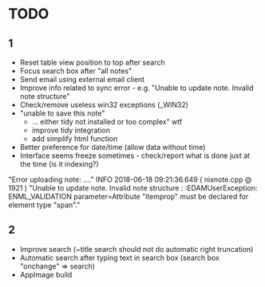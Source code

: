 # TODO
## 1
* Reset table view position to top after search
* Focus search box after "all notes"
* Send email using external email client
* Improve info related to sync error - e.g. "Unable to update note.  Invalid note 
  structure"
* Check/remove useless win32 exceptions (_WIN32)  
* "unable to save this note"
  * ... either tidy not installed or too complex" wtf
  * improve tidy integration
  * add simplify html function  
* Better preference for date/time (allow data without time)
* Interface seems freeze sometimes - check/report what is done just at the time (is it indexing?)

 "Error uploading note: ...." 
 INFO 2018-06-18 09:21:36.649 ( nixnote.cpp @ 1921 ) "Unable to update note.  Invalid note structure : :EDAMUserException: ENML_VALIDATION parameter=Attribute \"itemprop\" must be declared for element type \"span\"." 

## 2
* Improve search (~title search should not do automatic right truncation)
* Automatic search after typing text in search box (search box "onchange" => search)
* AppImage build


